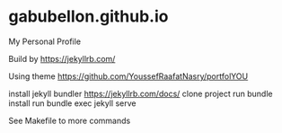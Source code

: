 # gabubellon.github.io
My Personal Profile

Build by https://jekyllrb.com/

Using theme https://github.com/YoussefRaafatNasry/portfolYOU

install jekyll bundler https://jekyllrb.com/docs/
clone project
run bundle install
run bundle exec jekyll serve

See Makefile to more commands
